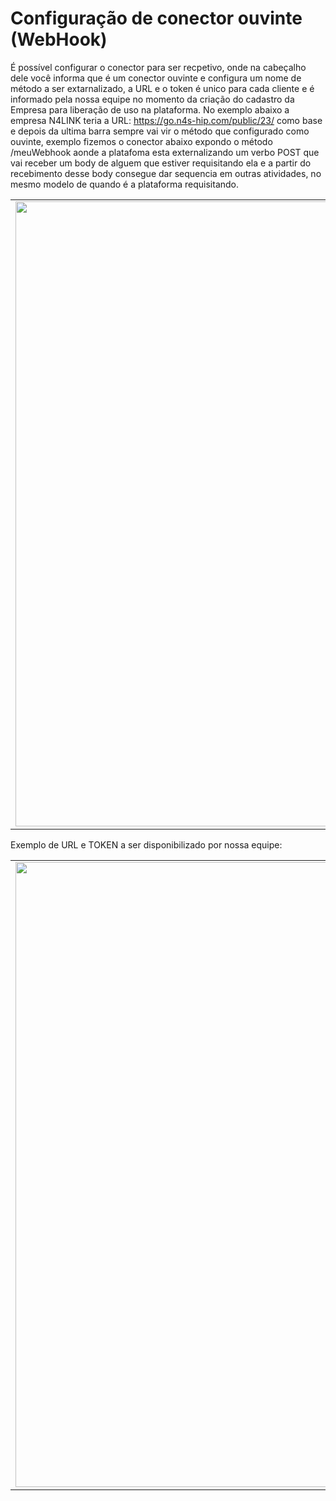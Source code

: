 # Configuração de conector ouvinte (WebHook)

É possível configurar o conector para ser recpetivo, onde na cabeçalho dele você informa que é um conector ouvinte e configura um nome de método a ser extarnalizado, a URL e o token é unico para cada cliente e é informado pela nossa equipe no momento da criação do cadastro da Empresa para liberação de uso na plataforma. No exemplo abaixo a empresa N4LINK teria a URL: https://go.n4s-hip.com/public/23/ como base e depois da ultima barra sempre vai vir o método que configurado como ouvinte, exemplo fizemos o conector abaixo expondo o método /meuWebhook aonde a platafoma esta externalizando um verbo POST que vai receber um body de alguem que estiver requisitando ela e a partir do recebimento desse body consegue dar sequencia em outras atividades, no mesmo modelo de quando é a plataforma requisitando.

<table>
  <tr>
    <td align="center">
      <img src="/n4link-wiki/assets/telas_n4link/ouvinte.png" width="1000"/>
    </td>
  </tr>
</table>

Exemplo de URL e TOKEN a ser disponibilizado por nossa equipe:

<table>
  <tr>
    <td align="center">
      <img src="/n4link-wiki/assets/telas_n4link/ouvinte1.png" width="1000"/>
    </td>
  </tr>
</table>